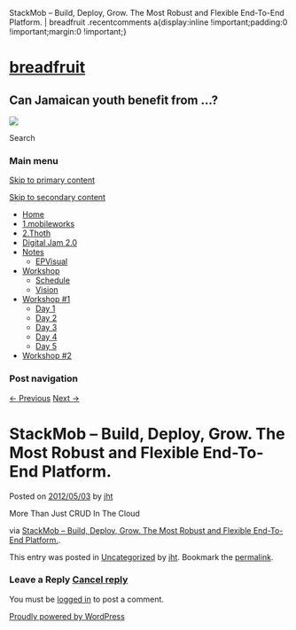   StackMob – Build, Deploy, Grow. The Most Robust and Flexible End-To-End Platform. | breadfruit    .recentcomments a{display:inline !important;padding:0 !important;margin:0 !important;}

[breadfruit](http://j4u2.com/breadfruit-static/ "breadfruit")
=============================================================

Can Jamaican youth benefit from …?
----------------------------------

 [![](http://j4u2.com/breadfruit-static/wp-content/uploads/2012/04/vecr-1000x288.jpeg)](http://j4u2.com/breadfruit-static/) 

Search  

### Main menu

[Skip to primary content](#content "Skip to primary content")

[Skip to secondary content](#secondary "Skip to secondary content")

*   [Home](http://j4u2.com/breadfruit-static/)
*   [1.mobileworks](http://j4u2.com/breadfruit-static/mobileworks/)
*   [2.Thoth](http://j4u2.com/breadfruit-static/thoth/)
*   [Digital Jam 2.0](http://j4u2.com/breadfruit-static/digi-jam/)
*   [Notes](http://j4u2.com/breadfruit-static/notes/)
    *   [EPVisual](http://j4u2.com/breadfruit-static/notes/ep-visual/)
*   [Workshop](http://j4u2.com/breadfruit-static/workshop/)
    *   [Schedule](http://j4u2.com/breadfruit-static/workshop/schedule/)
    *   [Vision](http://j4u2.com/breadfruit-static/workshop/vision-page/)
*   [Workshop #1](http://j4u2.com/breadfruit-static/workshop-1/)
    *   [Day 1](http://j4u2.com/breadfruit-static/workshop-1/day-1/)
    *   [Day 2](http://j4u2.com/breadfruit-static/workshop-1/day-2/)
    *   [Day 3](http://j4u2.com/breadfruit-static/workshop-1/day-3/)
    *   [Day 4](http://j4u2.com/breadfruit-static/workshop-1/day-4/)
    *   [Day 5](http://j4u2.com/breadfruit-static/workshop-1/day-5/)
*   [Workshop #2](http://j4u2.com/breadfruit-static/workshop-2/)

### Post navigation

[← Previous](http://j4u2.com/breadfruit-static/2012/05/03/parse/) [Next →](http://j4u2.com/breadfruit-static/2012/05/03/urban-airship-powering-push-notifications-in-app-purchase-and-subscriptions-for-mobile-applications-across-major-mobile-platforms/)

StackMob – Build, Deploy, Grow. The Most Robust and Flexible End-To-End Platform.
=================================================================================

Posted on [2012/05/03](http://j4u2.com/breadfruit-static/2012/05/03/stackmob-build-deploy-grow-the-most-robust-and-flexible-end-to-end-platform/ "5:37 pm") by [jht](http://j4u2.com/breadfruit-static/author/jht/ "View all posts by jht")

More Than Just CRUD In The Cloud

via [StackMob – Build, Deploy, Grow. The Most Robust and Flexible End-To-End Platform.](http://stackmob.com/).

This entry was posted in [Uncategorized](http://j4u2.com/breadfruit-static/category/uncategorized/) by [jht](http://j4u2.com/breadfruit-static/author/jht/). Bookmark the [permalink](http://j4u2.com/breadfruit-static/2012/05/03/stackmob-build-deploy-grow-the-most-robust-and-flexible-end-to-end-platform/ "Permalink to StackMob – Build, Deploy, Grow. The Most Robust and Flexible End-To-End Platform.").

### Leave a Reply [Cancel reply](/breadfruit/2012/05/03/stackmob-build-deploy-grow-the-most-robust-and-flexible-end-to-end-platform/#respond)

You must be [logged in](http://j4u2.com/breadfruit-static/wp-login.php) to post a comment.

[Proudly powered by WordPress](http://wordpress.org/ "Semantic Personal Publishing Platform")
